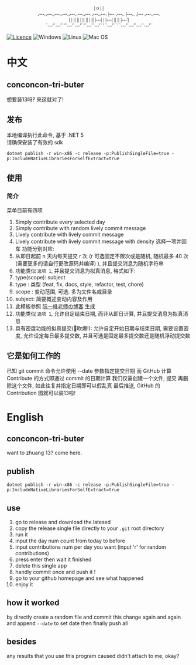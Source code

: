 <p style="font-family:Consolas;text-align:center;">
                                                |         o   |         |              <br>
,---.,---.,---.,---.,---.,---.,---.,---.,---.   |--- ,---..   |---..   .|--- ,---.,---.<br>
|    |   ||   ||    |   ||   ||    |   ||   |---|    |    |---|   ||   ||    |---'|    <br>
`---'`---'`   '`---'`---'`   '`---'`---'`   '   `---'`    `   `---'`---'`---'`---'`    <br>
                                                                                       
</p>

[![Licence](https://img.shields.io/github/license/Dynesshely/conconcon-tri-buter?style=for-the-badge)](./LICENSE)
![Windows](https://img.shields.io/badge/Windows-0078D6?style=for-the-badge&logo=windows&logoColor=white)
![Linux](https://img.shields.io/badge/Linux-FCC624?style=for-the-badge&logo=linux&logoColor=black)
![Mac OS](https://img.shields.io/badge/mac%20os-000000?style=for-the-badge&logo=macos&logoColor=F0F0F0)

# 中文
## conconcon-tri-buter
想要装13吗? 来这就对了!

## 发布
本地编译执行此命令, 基于 .NET 5
<br>
请确保安装了有效的 sdk
``` PS
dotnet publish -r win-x86 -c release -p:PublishSingleFile=true -p:IncludeNativeLibrariesForSelfExtract=true
```

## 使用
### 简介
菜单目前有四项
1. Simply contribute every selected day
2. Simply contribute with random lively commit message
3. Lively contribute with lively commit message
4. Lively contribute with lively commit message with density
选择一项并回车
功能分别对应:
1. 从即日起前 n 天内每天提交 r 次 (r 可选固定不限次或是随机, 随机最多 40 次 (需要更多的请自行更改源码并编译) ), 并且提交消息为随机字符串
2. 功能类似 `选项 1`, 并且提交消息为拟真消息, 格式如下:
  1. type(scope): subject
  2. type   : 类型 (feat, fix, docs, style, refactor, test, chore)
  3. scope  : 变动范围, 可选. 多为文件名或目录
  4. subject: 简要概述变动内容及作用
  5. 此模板参照 [阮一峰老师の博客](http://www.ruanyifeng.com/blog/2016/01/commit_message_change_log.html) 生成
3. 功能类似 `选项 1`, 允许自定结束日期, 而非从即日计算, 并且提交消息为拟真消息
4. 具有密度功能的拟真提交(🎷吹爆!): 允许自定开始日期与结束日期, 需要设置密度, 允许设定每日最多提交数, 并且可选是固定最多提交数还是随机浮动提交数

## 它是如何工作的
已知 git commit 命令允许使用 --date 参数指定提交日期
而 GitHub 计算 Contribute 的方式即通过 commit 的日期计算
我们仅需创建一个文件, 提交
再删除这个文件, 如此往复并指定日期即可以假乱真
最后推送, GitHub 的 Contribution 图就可以装13啦!

# English
## conconcon-tri-buter
want to zhuang 13? come here.

## publish
``` PS
dotnet publish -r win-x86 -c release -p:PublishSingleFile=true -p:IncludeNativeLibrariesForSelfExtract=true
```

## use
1. go to release and download the latesed
2. copy the release single file directly to your `.git` root directory
3. run it
4. input the day num count from today to before
5. input contributions num per day you want (input 'r' for random contributions)
6. press enter then wait it finished
7. delete this single app
8. handly commit once and push it !
9. go to your github homepage and see what happened
10. enjoy it

## how it worked
by directly create a random file and commit this change again and again
and append `--date` to set date
then finally push all

## besides
any results that you use this program caused didn't attach to me, okay?
